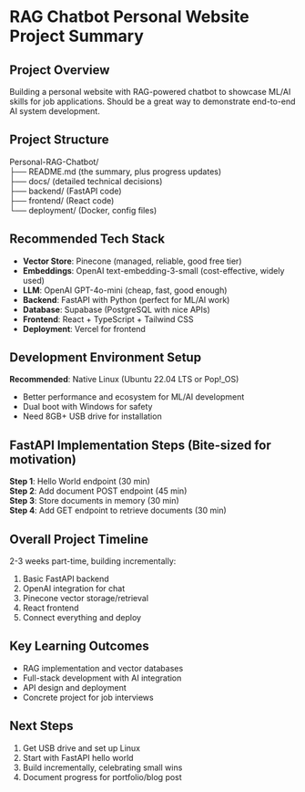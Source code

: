 # RAG Chatbot Personal Website Project Summary

## Project Overview
Building a personal website with RAG-powered chatbot to showcase ML/AI skills for job applications. Should be a great way to demonstrate end-to-end AI system development.

## Project Structure
Personal-RAG-Chatbot/ <br/>
├── README.md (the summary, plus progress updates)<br/>
├── docs/ (detailed technical decisions)<br/>
├── backend/ (FastAPI code)<br/>
├── frontend/ (React code)<br/>
└── deployment/ (Docker, config files)

## Recommended Tech Stack
- **Vector Store**: Pinecone (managed, reliable, good free tier)
- **Embeddings**: OpenAI text-embedding-3-small (cost-effective, widely used)
- **LLM**: OpenAI GPT-4o-mini (cheap, fast, good enough)
- **Backend**: FastAPI with Python (perfect for ML/AI work)
- **Database**: Supabase (PostgreSQL with nice APIs)
- **Frontend**: React + TypeScript + Tailwind CSS
- **Deployment**: Vercel for frontend

## Development Environment Setup
**Recommended**: Native Linux (Ubuntu 22.04 LTS or Pop!_OS)
- Better performance and ecosystem for ML/AI development
- Dual boot with Windows for safety
- Need 8GB+ USB drive for installation

## FastAPI Implementation Steps (Bite-sized for motivation)
**Step 1**: Hello World endpoint (30 min)<br/>
**Step 2**: Add document POST endpoint (45 min)<br/>
**Step 3**: Store documents in memory (30 min)<br/>
**Step 4**: Add GET endpoint to retrieve documents (30 min)

## Overall Project Timeline
2-3 weeks part-time, building incrementally:
1. Basic FastAPI backend
2. OpenAI integration for chat
3. Pinecone vector storage/retrieval
4. React frontend
5. Connect everything and deploy

## Key Learning Outcomes
- RAG implementation and vector databases
- Full-stack development with AI integration
- API design and deployment
- Concrete project for job interviews

## Next Steps
1. Get USB drive and set up Linux
2. Start with FastAPI hello world
3. Build incrementally, celebrating small wins
4. Document progress for portfolio/blog post
